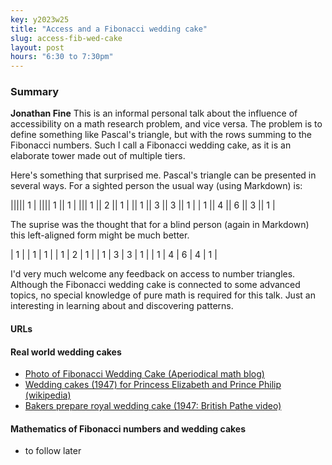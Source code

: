 ```yaml
---
key: y2023w25
title: "Access and a Fibonacci wedding cake"
slug: access-fib-wed-cake
layout: post
hours: "6:30 to 7:30pm"
---
```


### Summary

**Jonathan Fine** This is an informal personal talk about the
influence of accessibility on a math research problem, and vice
versa. The problem is to define something like Pascal's triangle, but
with the rows summing to the Fibonacci numbers. Such I call a
Fibonacci wedding cake, as it is an elaborate tower made out of
multiple tiers.

Here's something that surprised me. Pascal's triangle can be presented
in several ways. For a sighted person the usual way (using Markdown)
is:

||||| 1 |
|||| 1 || 1 |
||| 1 || 2 || 1 |
|| 1 || 3 || 3 || 1 |
| 1 || 4 || 6 || 3 || 1 |

The suprise was the thought that for a blind person (again in
Markdown) this left-aligned form might be much better.

| 1 |
| 1 | 1 |
| 1 | 2 | 1 |
| 1 | 3 | 3 | 1 |
| 1 | 4 | 6 | 4 | 1 |

I'd very much welcome any feedback on access to number
triangles. Although the Fibonacci wedding cake is connected to some
advanced topics, no special knowledge of pure math is required for
this talk. Just an interesting in learning about and discovering
patterns.


#### URLs

#### Real world wedding cakes

- [Photo of Fibonacci Wedding Cake (Aperiodical math
  blog)](https://aperiodical.com/2011/08/fibonacci-weddingcake-by-kim-arbios/)
- [Wedding cakes (1947) for Princess Elizabeth and Prince Philip (wikipedia)](https://en.wikipedia.org/wiki/Princess_Elizabeth_and_Philip_Mountbatten%27s_wedding_cakes)
- [Bakers prepare royal wedding cake (1947: British Pathe video)](https://www.britishpathe.com/asset/171904/)

#### Mathematics of Fibonacci numbers and wedding cakes

- to follow later
